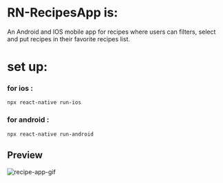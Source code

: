 # RN-RecipesApp is:
An Android and IOS mobile app for recipes where users can filters, select and put recipes in their favorite recipes list.
# set up:
### for ios :
  `npx react-native run-ios`

### for android :
  `npx react-native run-android`

## Preview
![recipe-app-gif](https://user-images.githubusercontent.com/68134403/161397059-9b6a608f-26ab-45ed-98fd-6ccd2218b002.gif)
